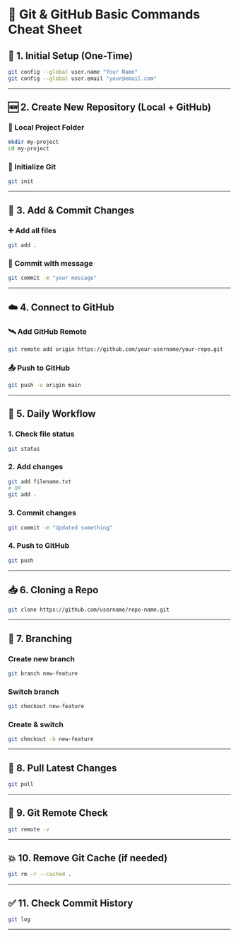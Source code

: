 # 🚀 Git & GitHub Basic Commands Cheat Sheet

## 🔧 1. Initial Setup (One-Time)
```bash
git config --global user.name "Your Name"
git config --global user.email "your@email.com"
```

---

## 🆕 2. Create New Repository (Local + GitHub)

### 📂 Local Project Folder
```bash
mkdir my-project
cd my-project
```

### 🔄 Initialize Git
```bash
git init
```

---

## 📄 3. Add & Commit Changes

### ➕ Add all files
```bash
git add .
```

### 📝 Commit with message
```bash
git commit -m "your message"
```

---

## ☁️ 4. Connect to GitHub

### 🛰️ Add GitHub Remote
```bash
git remote add origin https://github.com/your-username/your-repo.git
```

### 📤 Push to GitHub
```bash
git push -u origin main
```

---

## 🔁 5. Daily Workflow

### 1. Check file status
```bash
git status
```

### 2. Add changes
```bash
git add filename.txt
# OR
git add .
```

### 3. Commit changes
```bash
git commit -m "Updated something"
```

### 4. Push to GitHub
```bash
git push
```

---

## 📥 6. Cloning a Repo

```bash
git clone https://github.com/username/repo-name.git
```

---

## 🌳 7. Branching

### Create new branch
```bash
git branch new-feature
```

### Switch branch
```bash
git checkout new-feature
```

### Create & switch
```bash
git checkout -b new-feature
```

---

## 🔄 8. Pull Latest Changes

```bash
git pull
```

---

## 🔗 9. Git Remote Check

```bash
git remote -v
```

---

## 💥 10. Remove Git Cache (if needed)

```bash
git rm -r --cached .
```

---


## ✅ 11. Check Commit History

```bash
git log
```

---
